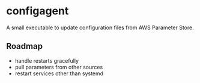 # configagent
A small executable to update configuration files from AWS Parameter Store. 

## Roadmap

- handle restarts gracefully
- pull parameters from other sources
- restart services other than systemd

